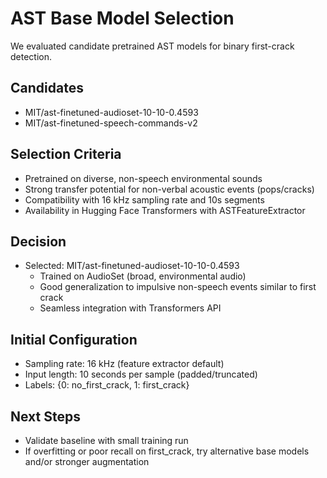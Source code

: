 # AST Base Model Selection

We evaluated candidate pretrained AST models for binary first-crack detection.

## Candidates
- MIT/ast-finetuned-audioset-10-10-0.4593
- MIT/ast-finetuned-speech-commands-v2

## Selection Criteria
- Pretrained on diverse, non-speech environmental sounds
- Strong transfer potential for non-verbal acoustic events (pops/cracks)
- Compatibility with 16 kHz sampling rate and 10s segments
- Availability in Hugging Face Transformers with ASTFeatureExtractor

## Decision
- Selected: MIT/ast-finetuned-audioset-10-10-0.4593
  - Trained on AudioSet (broad, environmental audio)
  - Good generalization to impulsive non-speech events similar to first crack
  - Seamless integration with Transformers API

## Initial Configuration
- Sampling rate: 16 kHz (feature extractor default)
- Input length: 10 seconds per sample (padded/truncated)
- Labels: {0: no_first_crack, 1: first_crack}

## Next Steps
- Validate baseline with small training run
- If overfitting or poor recall on first_crack, try alternative base models and/or stronger augmentation
